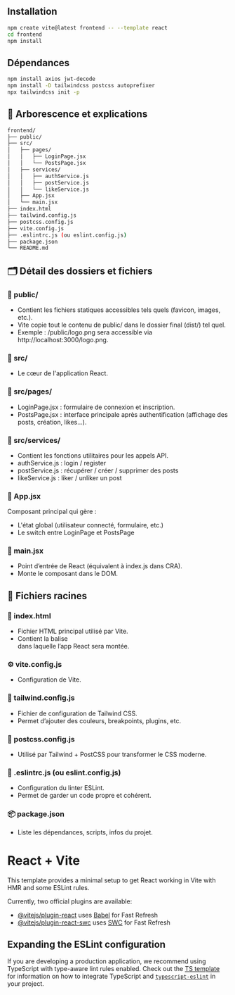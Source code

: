 ## Installation
```bash
npm create vite@latest frontend -- --template react
cd frontend
npm install
```

## Dépendances
```bash
npm install axios jwt-decode
npm install -D tailwindcss postcss autoprefixer
npx tailwindcss init -p
```

## 📁 Arborescence et explications
```bash
frontend/
├── public/
├── src/
│   ├── pages/
│   │   ├── LoginPage.jsx
│   │   └── PostsPage.jsx
│   ├── services/
│   │   ├── authService.js
│   │   ├── postService.js
│   │   └── likeService.js
│   ├── App.jsx
│   └── main.jsx
├── index.html
├── tailwind.config.js
├── postcss.config.js
├── vite.config.js
├── .eslintrc.js (ou eslint.config.js)
├── package.json
└── README.md
```

## 🗂️ Détail des dossiers et fichiers
### 📁 public/
-   Contient les fichiers statiques accessibles tels quels (favicon, images, etc.).
-   Vite copie tout le contenu de public/ dans le dossier final (dist/) tel quel.
-   Exemple : /public/logo.png sera accessible via http://localhost:3000/logo.png.

### 📁 src/
-   Le cœur de l'application React.

### 📁 src/pages/
-   LoginPage.jsx : formulaire de connexion et inscription.
-   PostsPage.jsx : interface principale après authentification (affichage des posts, création, likes...).

### 📁 src/services/
-   Contient les fonctions utilitaires pour les appels API.
-   authService.js : login / register
-   postService.js : récupérer / créer / supprimer des posts
-   likeService.js : liker / unliker un post

### 📄 App.jsx
Composant principal qui gère :
-   L'état global (utilisateur connecté, formulaire, etc.)
-   Le switch entre LoginPage et PostsPage

### 📄 main.jsx
-   Point d’entrée de React (équivalent à index.js dans CRA).
-   Monte le composant <App /> dans le DOM.

## 📄 Fichiers racines
### 🧾 index.html
-   Fichier HTML principal utilisé par Vite.
-   Contient la balise <div id="root"></div> dans laquelle l’app React sera montée.

### ⚙️ vite.config.js
-   Configuration de Vite.

### 🎨 tailwind.config.js
-   Fichier de configuration de Tailwind CSS.
-   Permet d’ajouter des couleurs, breakpoints, plugins, etc.

### 🔧 postcss.config.js
-   Utilisé par Tailwind + PostCSS pour transformer le CSS moderne.

### 📏 .eslintrc.js (ou eslint.config.js)
-   Configuration du linter ESLint.
-   Permet de garder un code propre et cohérent.

### 📦 package.json
-   Liste les dépendances, scripts, infos du projet.


# React + Vite

This template provides a minimal setup to get React working in Vite with HMR and some ESLint rules.

Currently, two official plugins are available:

- [@vitejs/plugin-react](https://github.com/vitejs/vite-plugin-react/blob/main/packages/plugin-react) uses [Babel](https://babeljs.io/) for Fast Refresh
- [@vitejs/plugin-react-swc](https://github.com/vitejs/vite-plugin-react/blob/main/packages/plugin-react-swc) uses [SWC](https://swc.rs/) for Fast Refresh

## Expanding the ESLint configuration

If you are developing a production application, we recommend using TypeScript with type-aware lint rules enabled. Check out the [TS template](https://github.com/vitejs/vite/tree/main/packages/create-vite/template-react-ts) for information on how to integrate TypeScript and [`typescript-eslint`](https://typescript-eslint.io) in your project.
